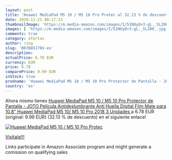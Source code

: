 ```yaml
---
layout: post
title: 'Huawei MediaPad M5 10 / M5 10 Pro Protec al 32.13 % de descuento'
date: 2020-11-21 08:17:13
thumbnailImage: 'https://m.media-amazon.com/images/I/51NUyQ+3-gL._SL200_.jpg'
images: [ 'https://m.media-amazon.com/images/I/51NUyQ+3-gL._SL200_.jpg' ]
comments: true
category: ofertas
author: ring
slug: 'B07B8XJ78V-es'
description:
actualPrice: 6.78 EUR
currency: EUR
price: 6.78
comparePrice: 9.99 EUR
inStock: true
prodname: 'Huawei MediaPad M5 10 / M5 10 Pro Protector de Pantalla - JOTO Película Antideslumbrante  Anti Huella Digital  Film Mate para 10.8" Huawei MediaPad M5 10/ M5 10 Pro 2018  3 Unidades '
country: 'es'
---
```


Ahora mismo tienes [Huawei MediaPad M5 10 / M5 10 Pro Protector de Pantalla - JOTO Película Antideslumbrante  Anti Huella Digital  Film Mate para 10.8" Huawei MediaPad M5 10/ M5 10 Pro 2018  3 Unidades ](https://www.amazon.es/dp/B07B8XJ78V/?tag=tolees-21) a 6.78 EUR (original: 9.99 EUR) (32.13 %  de descuento) en el siguiente enlace!

[![Huawei MediaPad M5 10 / M5 10 Pro Protec](https://m.media-amazon.com/images/I/51NUyQ+3-gL._SL200_.jpg)](https://www.amazon.es/dp/B07B8XJ78V/?tag=tolees-21)

[Visítala!!!](https://www.amazon.es/dp/B07B8XJ78V/?tag=tolees-21)

Links participate in Amazon Associate program and might generate a comission on qualifying sales
